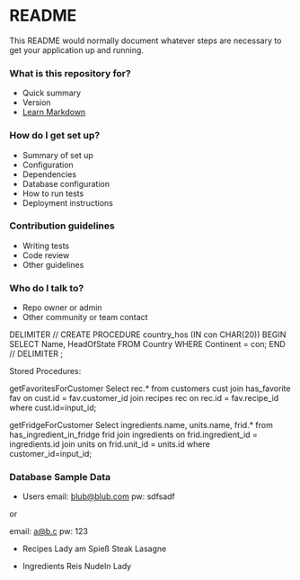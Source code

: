 # README #

This README would normally document whatever steps are necessary to get your application up and running.

### What is this repository for? ###

* Quick summary
* Version
* [Learn Markdown](https://bitbucket.org/tutorials/markdowndemo)

### How do I get set up? ###

* Summary of set up
* Configuration
* Dependencies
* Database configuration
* How to run tests
* Deployment instructions

### Contribution guidelines ###

* Writing tests
* Code review
* Other guidelines

### Who do I talk to? ###

* Repo owner or admin
* Other community or team contact

DELIMITER //
CREATE PROCEDURE country_hos
(IN con CHAR(20))
BEGIN
  SELECT Name, HeadOfState FROM Country
  WHERE Continent = con;
END //
DELIMITER ;

Stored Procedures: 

  getFavoritesForCustomer
    Select rec.* from customers cust join has_favorite fav on cust.id = fav.customer_id join recipes rec on rec.id = fav.recipe_id where cust.id=input_id;

  getFridgeForCustomer
  Select ingredients.name, units.name, frid.* from has_ingredient_in_fridge frid join ingredients on frid.ingredient_id = ingredients.id join units on frid.unit_id = units.id where customer_id=input_id;

### Database Sample Data ###

* Users
email: blub@blub.com 
pw: sdfsadf

or

email: a@b.c
pw: 123

* Recipes
Lady am Spieß
Steak
Lasagne

* Ingredients
Reis
Nudeln
Lady